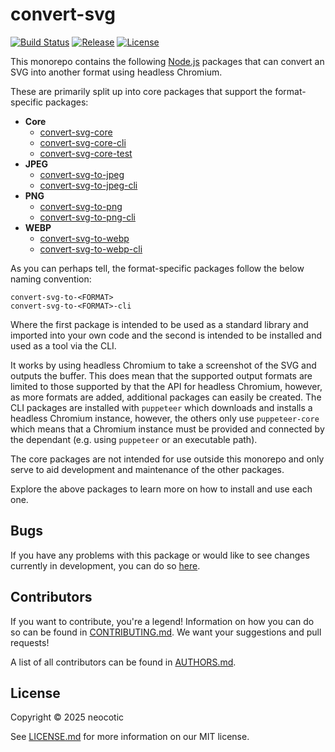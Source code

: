 # convert-svg

[![Build Status](https://img.shields.io/github/actions/workflow/status/neocotic/convert-svg/ci.yml?event=push&style=for-the-badge)](https://github.com/neocotic/convert-svg/actions/workflows/ci.yml)
[![Release](https://img.shields.io/github/v/release/neocotic/convert-svg?style=for-the-badge)](https://github.com/neocotic/convert-svg)
[![License](https://img.shields.io/github/license/neocotic/convert-svg?style=for-the-badge)](https://github.com/neocotic/convert-svg/blob/main/LICENSE.md)

This monorepo contains the following [Node.js](https://nodejs.org) packages that can convert an SVG into another format
using headless Chromium.

These are primarily split up into core packages that support the format-specific packages:

* __Core__
  * [convert-svg-core](https://github.com/neocotic/convert-svg/tree/main/packages/convert-svg-core)
  * [convert-svg-core-cli](https://github.com/neocotic/convert-svg/tree/main/packages/convert-svg-core-cli)
  * [convert-svg-core-test](https://github.com/neocotic/convert-svg/tree/main/packages/convert-svg-core-test)
* __JPEG__
  * [convert-svg-to-jpeg](https://github.com/neocotic/convert-svg/tree/main/packages/convert-svg-to-jpeg)
  * [convert-svg-to-jpeg-cli](https://github.com/neocotic/convert-svg/tree/main/packages/convert-svg-to-jpeg-cli)
* __PNG__
  * [convert-svg-to-png](https://github.com/neocotic/convert-svg/tree/main/packages/convert-svg-to-png)
  * [convert-svg-to-png-cli](https://github.com/neocotic/convert-svg/tree/main/packages/convert-svg-to-png-cli)
* __WEBP__
  * [convert-svg-to-webp](https://github.com/neocotic/convert-svg/tree/main/packages/convert-svg-to-webp)
  * [convert-svg-to-webp-cli](https://github.com/neocotic/convert-svg/tree/main/packages/convert-svg-to-webp-cli)

As you can perhaps tell, the format-specific packages follow the below naming convention: 

    convert-svg-to-<FORMAT>
    convert-svg-to-<FORMAT>-cli

Where the first package is intended to be used as a standard library and imported into your own code and the second is
intended to be installed and used as a tool via the CLI.

It works by using headless Chromium to take a screenshot of the SVG and outputs the buffer. This does mean that the
supported output formats are limited to those supported by that the API for headless Chromium, however, as more formats
are added, additional packages can easily be created. The CLI packages are installed with `puppeteer` which downloads
and installs a headless Chromium instance, however, the others only use `puppeteer-core` which means that a Chromium
instance must be provided and connected by the dependant (e.g. using `puppeteer` or an executable path).

The core packages are not intended for use outside this monorepo and only serve to aid development and maintenance of
the other packages.

Explore the above packages to learn more on how to install and use each one.

## Bugs

If you have any problems with this package or would like to see changes currently in development, you can do so
[here](https://github.com/neocotic/convert-svg/issues).

## Contributors

If you want to contribute, you're a legend! Information on how you can do so can be found in
[CONTRIBUTING.md](https://github.com/neocotic/convert-svg/blob/main/CONTRIBUTING.md). We want your suggestions and pull
requests!

A list of all contributors can be found in [AUTHORS.md](https://github.com/neocotic/convert-svg/blob/main/AUTHORS.md).

## License

Copyright © 2025 neocotic

See [LICENSE.md](https://github.com/neocotic/convert-svg/raw/main/LICENSE.md) for more information on our MIT license.
